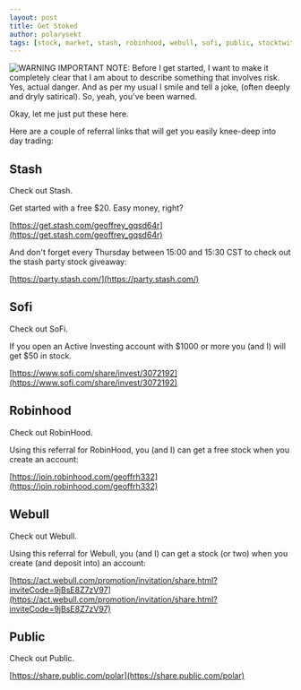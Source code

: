 ```yaml
---
layout: post
title: Get Stoked
author: polarysekt
tags: [stock, market, stash, robinhood, webull, sofi, public, stocktwits]
---
```


![WARNING](https://upload.wikimedia.org/wikipedia/commons/thumb/d/dd/Achtung.svg/180px-Achtung.svg.png)
IMPORTANT NOTE: Before I get started, I want to make it completely clear that I am about to describe something
that involves risk. Yes, actual danger. And as per my usual I smile and tell a joke, (often deeply and dryly satirical).
So, yeah, you've been warned.


Okay, let me just put these here.

Here are a couple of referral links that will get you easily knee-deep into day trading:

## Stash

Check out Stash.

Get started with a free $20. Easy money, right?

[https://get.stash.com/geoffrey_gqsd64r](https://get.stash.com/geoffrey_gqsd64r)

And don't forget every Thursday between 15:00 and 15:30 CST to check out the stash party stock giveaway:

[https://party.stash.com/](https://party.stash.com/)


## Sofi

Check out SoFi.

If you open an Active Investing account with $1000 or more you (and I) will get $50 in stock.

[https://www.sofi.com/share/invest/3072192](https://www.sofi.com/share/invest/3072192)


## Robinhood

Check out RobinHood.

Using this referral for RobinHood, you (and I) can get a free stock when you create an account:


[https://join.robinhood.com/geoffrh332](https://join.robinhood.com/geoffrh332)


## Webull

Check out Webull.

Using this referral for Webull, you (and I) can get a stock (or two) when you create (and deposit into) an account:

[https://act.webull.com/promotion/invitation/share.html?inviteCode=9jBsE8Z7zV97](https://act.webull.com/promotion/invitation/share.html?inviteCode=9jBsE8Z7zV97)


## Public

Check out Public.

[https://share.public.com/polar](https://share.public.com/polar)
